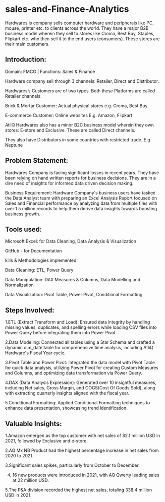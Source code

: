 # sales-and-Finance-Analytics
Hardwares is company sells computer hardware and peripherals like PC, mouse, printer etc. to clients across the world. They have a major B2B business model wherein they sell to stores like Croma, Best Buy, Staples, Flipkart etc. who then sell it to the end users (consumers). These stores are their main customers.

## Introduction:
Domain: FMCG | Functions: Sales & Finance

Hardware company sell through 3 channels: Retailer, Direct and Distributor.

Hardwares’s Customers are of two types. Both these Platforms are called Retailer channels.

Brick & Mortar Customer: Actual physical stores e.g. Croma, Best Buy

E-commerce Customer: Online websites E.g. Amazon, Flipkart

AtliQ Hardwares also has a minor B2C business model wherein they own stores: E-store and Exclusive. These are called Direct channels.

They also have Distributors in some countries with restricted trade. E.g. Neptune

## Problem Statement:

Hardwares Company is facing significant losses in recent years. They have been relying on hand written reports for business decisions. They are in a dire need of insights for informed data driven decision making.

Business Requirement: Hardware Company's business users have tasked the Data Analyst team with preparing an Excel Analysis Report focused on Sales and Financial performance by analyzing data from multiple files with over 1.5 million records to help them derive data insights towards boosting business growth.

## Tools used:

Microsoft Excel: for Data Cleaning, Data Analysis & Visualization

GitHub - for Documentation

kills & Methodologies implemented:

Data Cleaning: ETL, Power Query

Data Manipulation: DAX Measures & Columns, Data Modelling and Normalization

Data Visualization: Pivot Table, Power Pivot, Conditional Formatting

## Steps Involved: 

1.ETL (Extract Transform and Load): Ensured data integrity by handling missing values, duplicates, and spelling errors while loading CSV files into Power Query before integrating them into Power Pivot.

2.Data Modeling: Connected all tables using a Star Schema and crafted a dynamic dim_date table for comprehensive time analysis, including AtliQ Hardware's Fiscal Year cycle.

3.Pivot Table and Power Pivot: Integrated the data model with Pivot Table for quick data analysis, utilizing Power Pivot for creating Custom Measures and Columns, and optimizing data transformation via Power Query.

4.DAX (Data Analysis Expression): Generated over 10 insightful measures, including Net sales, Gross Margin, and COGS(Cost Of Goods Sold), along with extracting quarterly insights aligned with the fiscal year.

5.Conditional Formatting: Applied Conditional Formatting techniques to enhance data presentation, showcasing trend identification.

## Valuable Insights:

1.Amazon emerged as the top customer with net sales of 82.1 million USD in 2021, followed by Exclusive and e-store.

2.AQ Mx NB Product had the highest percentage increase in net sales from 2020 to 2021.

3.Significant sales spikes, particularly from October to December.

4. 16 new products were introduced in 2021, with AQ Qwerty leading sales at 22 million USD.

5.The P&A division recorded the highest net sales, totaling 338.4 million USD in 2021.





